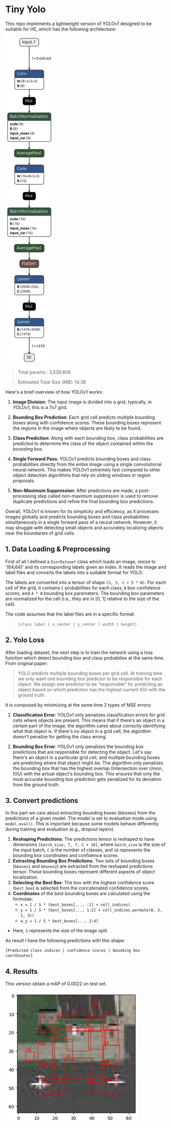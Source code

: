 # Tiny Yolo 

This repo implements a lightweight version of YOLOv1 designed to be suitable for HE, which has the following architecture:

![CNN Architecture](images/model.png)

>Total params : 3,539,806

>Estimated Total Size (MB): 14.38

Here's a brief overview of how YOLOv1 works:

1.  **Image Division**: The input image is divided into a grid, typically, in YOLOv1, this is a 7x7 grid.
    
2.  **Bounding Box Prediction**: Each grid cell predicts multiple bounding boxes along with confidence scores. These bounding boxes represent the regions in the image where objects are likely to be found.
    
3.  **Class Prediction**: Along with each bounding box, class probabilities are predicted to determine the class of the object contained within the bounding box.
    
4.  **Single Forward Pass**: YOLOv1 predicts bounding boxes and class probabilities directly from the entire image using a single convolutional neural network. This makes YOLOv1 extremely fast compared to other object detection algorithms that rely on sliding windows or region proposals.
    
5.  **Non-Maximum Suppression**: After predictions are made, a post-processing step called non-maximum suppression is used to remove duplicate predictions and refine the final bounding box predictions.
    

Overall, YOLOv1 is known for its simplicity and efficiency, as it processes images globally and predicts bounding boxes and class probabilities simultaneously in a single forward pass of a neural network. However, it may struggle with detecting small objects and accurately localizing objects near the boundaries of grid cells.

## 1.   Data Loading & Preprocessing
First of all I defined a `DiorDataset` class which loads an image, resize to '(64,64)' and its corresponding labels given an index. It reads the image and label files and converts the labels into a suitable format for YOLO.

The labels are converted into a tensor of shape `(S, S, C + 5 * B)`. For each cell of the grid, it contains `C` probabilities for each class, `B` box confidence scores, and `4 * B` bounding box parameters. The bounding box parameters are normalized for the cell (i.e., they are in [0, 1] relative to the size of the cell).

The code assumes that the label files are in a specific format: 
> `[class label | x_center | y_center | width | height]`

## 2.   Yolo Loss
After loading dataset, the next step is to train the network using a loss function which detect bounding box and class probabilies at the same time. From original paper:
> YOLO predicts multiple bounding boxes per grid cell. At training time we only want one bounding box predictor to be responsible for each object. We assign one predictor to be “responsible” for predicting an object based on which prediction has the highest current IOU with the ground truth. 


It is composed by minimizing at the same time 2 types of MSE errors:

1.  **Classification Error**: YOLOv1 only penalizes classification errors for grid cells where objects are present. This means that if there's an object in a certain part of the image, the algorithm cares about correctly identifying what that object is. If there's no object in a grid cell, the algorithm doesn't penalize for getting the class wrong.
    
2.  **Bounding Box Error**: YOLOv1 only penalizes the bounding box predictions that are responsible for detecting the object. Let's say there's an object in a particular grid cell, and multiple bounding boxes are predicting where that object might be. The algorithm only penalizes the bounding box that has the highest overlap (Intersection over Union, IOU) with the actual object's bounding box. This ensures that only the most accurate bounding box prediction gets penalized for its deviation from the ground truth.

## 3.   Convert predictions
In this part we care about extracting bounding boxes (bboxes) from the predictions of a given model. The model is set to evaluation mode using `model.eval()`. This is important because some models behave differently during training and evaluation (e.g., dropout layers).
1.  **Reshaping Predictions**: The predictions tensor is reshaped to have dimensions `[batch_size, 7, 7, C + 10]`, where `batch_size` is the size of the input batch, `C` is the number of classes, and `10` represents the bounding box coordinates and confidence scores.
2.  **Extracting Bounding Box Predictions**: Two sets of bounding boxes (`bboxes1` and `bboxes2`) are extracted from the reshaped predictions tensor. These bounding boxes represent different aspects of object localization. 
3. **Selecting the Best Box**: The box with the highest confidence score (`best_box`) is selected from the concatenated confidence scores.
4.  **Coordinates** of the best bounding boxes are calculated using the formulae:
    -   `x = 1 / S * (best_boxes[..., :1] + cell_indices)`
    -   `y = 1 / S * (best_boxes[..., 1:2] + cell_indices.permute(0, 2, 1, 3))`
    -   `w_y = 1 / S * best_boxes[..., 2:4]`
-   Here, `S` represents the size of the image split.

As result I have the following predictions with this shape: 

    [Predicted class indices | confidence scores | bounding box coordinates]

## 4.   Results
This version obtain a mAP of 0.0022 on test set.

![result](images/output_img.png)